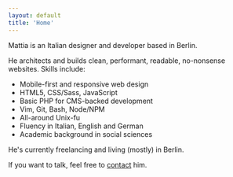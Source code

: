 ```yaml
---
layout: default
title: 'Home'
---
```


<p class="h2">
Mattia is an Italian designer and developer based in Berlin.
</p>

He architects and builds clean, performant, readable, no-nonsense websites. Skills include:

- Mobile-first and responsive web design
- HTML5, CSS/Sass, JavaScript
- Basic PHP for CMS-backed development
- Vim, Git, Bash, Node/NPM
- All-around Unix-fu
- Fluency in Italian, English and German
- Academic background in social sciences

He's currently freelancing and living (mostly) in Berlin.

If you want to talk, feel free to [contact](contact "Contact") him.

